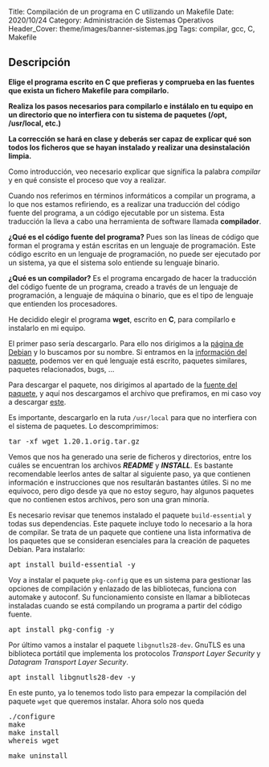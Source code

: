 Title: Compilación de un programa en C utilizando un Makefile
Date: 2020/10/24
Category: Administración de Sistemas Operativos
Header_Cover: theme/images/banner-sistemas.jpg
Tags: compilar, gcc, C, Makefile

## Descripción

**Elige el programa escrito en C que prefieras y comprueba en las fuentes que exista un fichero Makefile para compilarlo.**

**Realiza los pasos necesarios para compilarlo e instálalo en tu equipo en un directorio que no interfiera con tu sistema de paquetes (/opt, /usr/local, etc.)**

**La corrección se hará en clase y deberás ser capaz de explicar qué son todos los ficheros que se hayan instalado y realizar una desinstalación limpia.**

Como introducción, veo necesario explicar que significa la palabra *compilar* y en qué consiste el proceso que voy a realizar.

Cuando nos referimos en términos informáticos a compilar un programa, a lo que nos estamos refiriendo, es a realizar una traducción del código fuente del programa, a un código ejecutable por un sistema. Esta traducción la lleva a cabo una herramienta de software llamada **compilador**.

**¿Qué es el código fuente del programa?** Pues son las líneas de código que forman el programa y están escritas en un lenguaje de programación. Este código escrito en un lenguaje de programación, no puede ser ejecutado por un sistema, ya que el sistema solo entiende su lenguaje binario.

**¿Qué es un compilador?** Es el programa encargado de hacer la traducción del código fuente de un programa, creado a través de un lenguaje de programación, a lenguaje de máquina o binario, que es el tipo de lenguaje que entienden los procesadores.

He decidido elegir el programa **wget**, escrito en **C**, para compilarlo e instalarlo en mi equipo.

El primer paso sería descargarlo. Para ello nos dirigimos a la [página de Debian](https://www.debian.org/distrib/packages) y lo buscamos por su nombre. Si entramos en la [información del paquete](https://packages.debian.org/buster/wget), podemos ver en qué lenguaje está escrito, paquetes similares, paquetes relacionados, bugs, ...

Para descargar el paquete, nos dirigimos al apartado de la [fuente del paquete](https://packages.debian.org/source/buster/wget), y aquí nos descargamos el archivo que prefiramos, en mi caso voy a descargar [este](http://deb.debian.org/debian/pool/main/w/wget/wget_1.20.1.orig.tar.gz).

Es importante, descargarlo en la ruta `/usr/local` para que no interfiera con el sistema de paquetes. Lo descomprimimos:

<pre>
tar -xf wget_1.20.1.orig.tar.gz
</pre>

Vemos que nos ha generado una serie de ficheros y directorios, entre los cuáles se encuentran los archivos ***README*** y ***INSTALL***. Es bastante recomendable leerlos antes de saltar al siguiente paso, ya que contienen información e instrucciones que nos resultarán bastantes útiles. Si no me equivoco, pero digo desde ya que no estoy seguro, hay algunos paquetes que no contienen estos archivos, pero son una gran minoría.

Es necesario revisar que tenemos instalado el paquete `build-essential` y todas sus dependencias. Este paquete incluye todo lo necesario a la hora de compilar. Se trata de un paquete que contiene una lista informativa de los paquetes que se consideran esenciales para la creación de paquetes Debian. Para instalarlo:

<pre>
apt install build-essential -y
</pre>

Voy a instalar el paquete `pkg-config` que es un sistema para gestionar las opciones de compilación y enlazado de las bibliotecas, funciona con automake y autoconf. Su funcionamiento consiste en llamar a bibliotecas instaladas cuando se está compilando un programa a partir del código fuente.

<pre>
apt install pkg-config -y
</pre>

Por último vamos a instalar el paquete `libgnutls28-dev`. GnuTLS es una biblioteca portátil que implementa los protocolos *Transport Layer Security* y *Datagram Transport Layer Security*.

<pre>
apt install libgnutls28-dev -y
</pre>

En este punto, ya lo tenemos todo listo para empezar la compilación del paquete `wget` que queremos instalar. Ahora solo nos queda

<pre>
./configure
make
make install
whereis wget
</pre>

<pre>
make uninstall
</pre>
